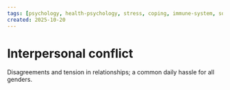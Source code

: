 ```yaml
---
tags: [psychology, health-psychology, stress, coping, immune-system, social-support, personality]
created: 2025-10-20
---
```

# Interpersonal conflict

Disagreements and tension in relationships; a common daily hassle for all genders.
